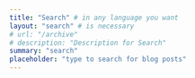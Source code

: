 ```yaml
---
title: "Search" # in any language you want
layout: "search" # is necessary
# url: "/archive"
# description: "Description for Search"
summary: "search"
placeholder: "type to search for blog posts"
---
```

